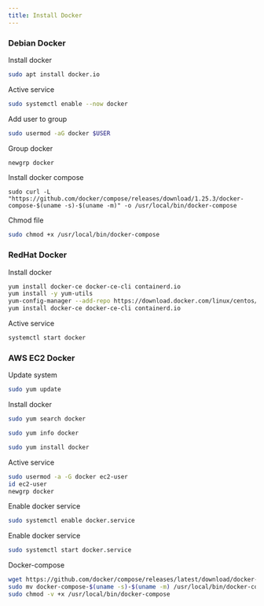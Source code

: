 ```yaml
---
title: Install Docker
---
```


### Debian Docker

Install docker

```bash
sudo apt install docker.io
```

Active service

```bash
sudo systemctl enable --now docker
```

Add user to group

```bash
sudo usermod -aG docker $USER
```

Group docker

```bash
newgrp docker
```

Install docker compose

```
sudo curl -L "https://github.com/docker/compose/releases/download/1.25.3/docker-compose-$(uname -s)-$(uname -m)" -o /usr/local/bin/docker-compose
```

Chmod file

```bash
sudo chmod +x /usr/local/bin/docker-compose
```

### RedHat Docker

Install docker

```bash
yum install docker-ce docker-ce-cli containerd.io
yum install -y yum-utils
yum-config-manager --add-repo https://download.docker.com/linux/centos/docker-ce.repo
yum install docker-ce docker-ce-cli containerd.io
```

Active service

```bash
systemctl start docker
```

### AWS EC2 Docker

Update system

```bash
sudo yum update
```

Install docker

```bash
sudo yum search docker
```

```bash
sudo yum info docker
```

```bash
sudo yum install docker
```

Active service

```bash
sudo usermod -a -G docker ec2-user
id ec2-user
newgrp docker
```

Enable docker service

```bash
sudo systemctl enable docker.service
```

Enable docker service

```bash
sudo systemctl start docker.service
```

Docker-compose

```bash
wget https://github.com/docker/compose/releases/latest/download/docker-compose-$(uname -s)-$(uname -m)
sudo mv docker-compose-$(uname -s)-$(uname -m) /usr/local/bin/docker-compose
sudo chmod -v +x /usr/local/bin/docker-compose
```
